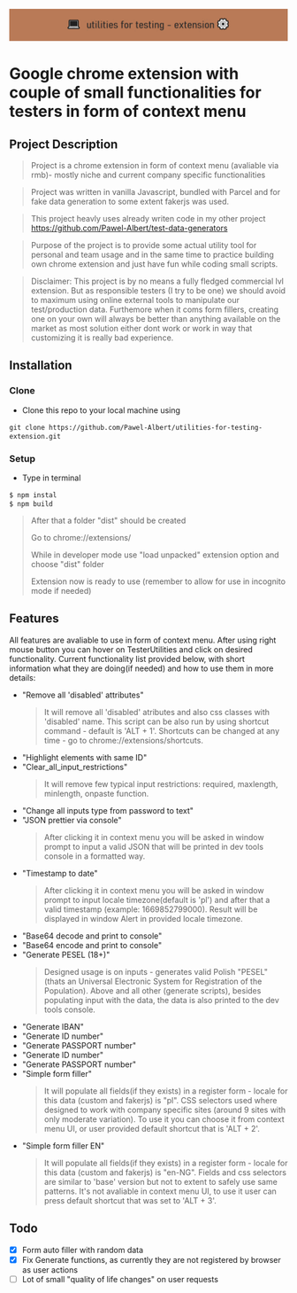 ![](https://github.com/Pawel-Albert/utilities-for-testing-extension/blob/main/%F0%9F%92%BButylis%E2%9A%99%EF%B8%8F.png)

# Google chrome extension with couple of small functionalities for testers in form of context menu

## Project Description

> Project is a chrome extension in form of context menu (avaliable via rmb)- mostly niche and current company specific functionalities

> Project was written in vanilla Javascript, bundled with Parcel and for fake data generation to some extent fakerjs was used.

> This project heavly uses already writen code in my other project https://github.com/Pawel-Albert/test-data-generators

> Purpose of the project is to provide some actual utility tool for personal and team usage and in the same time to practice building own chrome extension and just have fun while coding small scripts.

> Disclaimer: This project is by no means a fully fledged commercial lvl extension. But as responsible testers (I try to be one) we should avoid to maximum using online external tools to manipulate our test/production data. Furthemore when it coms form fillers, creating one on your own will always be better than anything available on the market as most solution either dont work or work in way that customizing it is really bad experience.

## Installation

### Clone

- Clone this repo to your local machine using

```shell
git clone https://github.com/Pawel-Albert/utilities-for-testing-extension.git
```

### Setup

- Type in terminal

```shell
$ npm instal
$ npm build
```

> After that a folder "dist" should be created
>
> Go to chrome://extensions/
>
> While in developer mode use "load unpacked" extension option and choose "dist" folder
>
> Extension now is ready to use (remember to allow for use in incognito mode if needed)

## Features

All features are avaliable to use in form of context menu.
After using right mouse button you can hover on TesterUtilities and click on desired functionality. Current functionality list provided below, with short information what they are doing(if needed) and how to use them in more details:

- "Remove all 'disabled' attributes"
  > It will remove all 'disabled' atributes and also css classes with 'disabled' name.
  > This script can be also run by using shortcut command - default is 'ALT + 1'.
  > Shortcuts can be changed at any time - go to chrome://extensions/shortcuts.
- "Highlight elements with same ID"
- "Clear_all_input_restrictions"
  > It will remove few typical input restrictions: required, maxlength, minlength, onpaste function.
- "Change all inputs type from password to text"
- "JSON prettier via console"
  > After clicking it in context menu you will be asked in window prompt to input a valid JSON that will be printed in dev tools console in a formatted way.
- "Timestamp to date"
  > After clicking it in context menu you will be asked in window prompt to input locale timezone(default is 'pl') and after that a valid timestamp (example: 1669852799000). Result will be displayed in window Alert in provided locale timezone.
- "Base64 decode and print to console"
- "Base64 encode and print to console"
- "Generate PESEL (18+)"
  > Designed usage is on inputs - generates valid Polish "PESEL" (thats an Universal Electronic System for Registration of the Population).
  > Above and all other (generate scripts), besides populating input with the data, the data is also printed to the dev tools console.
- "Generate IBAN"
- "Generate ID number"
- "Generate PASSPORT number"
- "Generate ID number"
- "Generate PASSPORT number"
- "Simple form filler"
  > It will populate all fields(if they exists) in a register form - locale for this data (custom and fakerjs) is "pl".
  > CSS selectors used where designed to work with company specific sites (around 9 sites with only moderate variation).
  > To use it you can choose it from context menu UI, or user provided default shortcut that is 'ALT + 2'.
- "Simple form filler EN"
  > It will populate all fields(if they exists) in a register form - locale for this data (custom and fakerjs) is "en-NG".
  > Fields and css selectors are similar to 'base' version but not to extent to safely use same patterns.
  > It's not avaliable in context menu UI, to use it user can press default shortcut that was set to 'ALT + 3'.

## Todo

- [x] Form auto filler with random data
- [x] Fix Generate functions, as currently they are not registered by browser as user actions
- [ ] Lot of small "quality of life changes" on user requests
